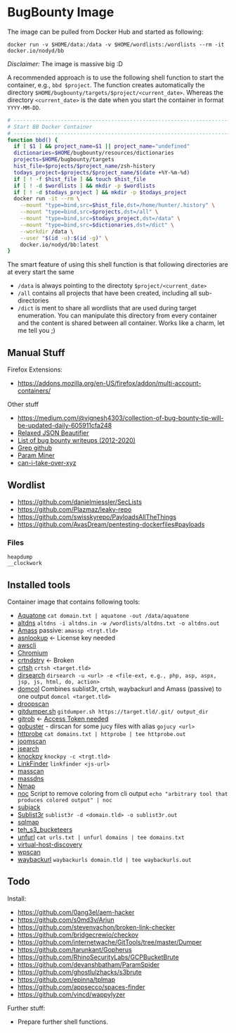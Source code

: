 # BugBounty Image

The image can be pulled from Docker Hub and started as following:
```
docker run -v $HOME/data:/data -v $HOME/wordlists:/wordlists --rm -it docker.io/nodyd/bb
``` 

*Disclaimer:* The image is massive big :D

A recommended approach is to use the following shell function to start the container, e.g., `bbd $project`. The function creates automatically the directory `$HOME/bugbounty/targets/$project/<current_date>`. Whereas the directory `<current_date>` is the date when you start the container in format `YYYY-MM-DD`. 
```bash
# --------------------------------------------------------------------------------------------------------------------------
# Start BB Docker Container
# --------------------------------------------------------------------------------------------------------------------------
function bbd() {
  if [ $1 ] && project_name=$1 || project_name="undefined"
  dictionaries=$HOME/bugbounty/resources/dictionaries
  projects=$HOME/bugbounty/targets
  hist_file=$projects/$project_name/zsh-history
  todays_project=$projects/$project_name/$(date +%Y-%m-%d)
  if [ ! -f $hist_file ] && touch $hist_file
  if [ ! -d $wordlists ] && mkdir -p $wordlists
  if [ ! -d $todays_project ] && mkdir -p $todays_project
  docker run -it --rm \
    --mount "type=bind,src=$hist_file,dst=/home/hunter/.history" \
    --mount "type=bind,src=$projects,dst=/all" \
    --mount "type=bind,src=$todays_project,dst=/data" \
    --mount "type=bind,src=$dictionaries,dst=/dict" \
    --workdir /data \
    --user "$(id -u):$(id -g)" \
    docker.io/nodyd/bb:latest
}

```

The smart feature of using this shell function is that following directories are at every start the same
- `/data` is always pointing to the directoty `$project/<current_date>`
- `/all` contains all projects that have been created, including all sub-directories
- `/dict` is ment to share all wordlists that are used during target enumeration. You can manipulate this directory from every container and the content is shared between all container. Works like a charm, let me tell you ;)


## Manual Stuff

Firefox Extensions:

- https://addons.mozilla.org/en-US/firefox/addon/multi-account-containers/

Other stuff

- https://medium.com/@vignesh4303/collection-of-bug-bounty-tip-will-be-updated-daily-605911cfa248
- [Relaxed JSON Beautifier](https://beautifier.io/)
- [List of bug bounty writeups (2012-2020)](https://pentester.land/list-of-bug-bounty-writeups.html)
- [Grep github](https://grep.app/)
- [Param Miner](https://portswigger.net/bappstore/17d2949a985c4b7ca092728dba871943)
- [can-i-take-over-xyz](https://github.com/EdOverflow/can-i-take-over-xyz)

## Wordlist

- https://github.com/danielmiessler/SecLists
- https://github.com/Plazmaz/leaky-repo
- https://github.com/swisskyrepo/PayloadsAllTheThings
- https://github.com/AvasDream/pentesting-dockerfiles#payloads

### Files
```
heapdump
__clockwork
```

## Installed tools

Container image that contains following tools:

- [Aquatone](https://github.com/michenriksen/aquatone) `cat domain.txt | aquatone -out /data/aquatone`
- [altdns](https://github.com/infosec-au/altdns) `altdns -i altdns.in -w /wordlists/altdns.txt -o altdns.out`
- [Amass](https://github.com/OWASP/Amass) passive: `amassp <trgt.tld>`
- [asnlookup](https://github.com/yassineaboukir/Asnlookup) <- License key needed
- [awscli](https://github.com/aws/aws-cli)
- [Chromium](https://www.chromium.org/)
- [crtndstry](https://github.com/nahamsec/crtndstry) <- Broken
- [crtsh](bin/crtsh) `crtsh <target.tld>`
- [dirsearch](https://github.com/maurosoria/dirsearch) `dirsearch -u <url> -e <file-ext, e.g., php, asp, aspx, jsp, js, html, do, action>`
- [domcol](bin/domcol) Combines sublist3r, crtsh, waybackurl and Amass (passive) to one output `domcol <target.tld>`
- [droopscan](https://github.com/droope/droopescan)
- [gitdumper.sh](https://github.com/internetwache/GitTools/tree/master/Dumper) `gitdumper.sh https://target.tld/.git/ output_dir`
- [gitrob](https://github.com/michenriksen/gitrob) <- [Access Token needed](https://github.com/michenriksen/gitrob#github-access-token)
- [gobuster](https://github.com/OJ/gobuster) - dirscan for some jucy files with alias `gojucy <url>`
- [httprobe](https://github.com/tomnomnom/httprobe) `cat domains.txt | httprobe | tee httprobe.out`
- [joomscan](https://github.com/rezasp/joomscan)
- [jsearch](https://github.com/incogbyte/jsearch)
- [knockpy](https://github.com/guelfoweb/knock) `knockpy -c <trgt.tld>`
- [LinkFinder](https://github.com/GerbenJavado/LinkFinder) `linkfinder <js-url>`
- [masscan](https://github.com/robertdavidgraham/masscan)
- [massdns](https://github.com/blechschmidt/massdns)
- [Nmap](https://nmap.org/)
- [noc](bin/noc) Script to remove coloring from cli output `echo "arbitrary tool that produces colored output" | noc`
- [subjack](https://github.com/haccer/subjack)
- [Sublist3r](https://github.com/aboul3la/Sublist3r) `sublist3r -d <domain.tld> -o sublist3r.out`
- [sqlmap](https://github.com/sqlmapproject/sqlmap)
- [teh_s3_bucketeers](https://github.com/tomdev/teh_s3_bucketeers)
- [unfurl](https://github.com/tomnomnom/unfurl) `cat urls.txt | unfurl domains | tee domains.txt`
- [virtual-host-discovery](https://github.com/jobertabma/virtual-host-discovery)
- [wpscan](https://github.com/wpscanteam/wpscan)
- [waybackurl](https://github.com/tomnomnom/waybackurls) `waybackurls domain.tld | tee waybackurls.out`


## Todo

Install:
- https://github.com/0ang3el/aem-hacker
- https://github.com/s0md3v/Arjun
- https://github.com/stevenvachon/broken-link-checker
- https://github.com/bridgecrewio/checkov
- https://github.com/internetwache/GitTools/tree/master/Dumper
- https://github.com/tarunkant/Gopherus
- https://github.com/RhinoSecurityLabs/GCPBucketBrute
- https://github.com/devanshbatham/ParamSpider
- https://github.com/ghostlulzhacks/s3brute
- https://github.com/epinna/tplmap
- https://github.com/appsecco/spaces-finder	
- https://github.com/vincd/wappylyzer


Further stuff:

- Prepare further shell functions.

